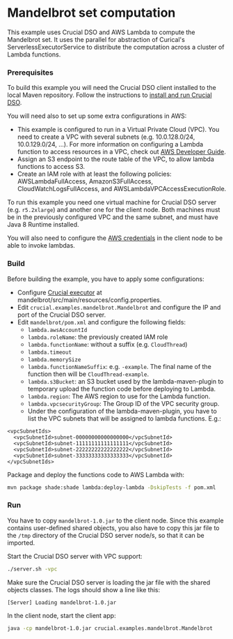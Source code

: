 # Mandelbrot set computation

This example uses Crucial DSO and AWS Lambda to compute the Mandelbrot set.
It uses the parallel for abstraction of Curical's ServerlessExecutorService
to distribute the computation across a cluster of Lambda functions.

### Prerequisites

To build this example you will need the Crucial DSO client installed to the
local Maven repository. 
Follow the instructions to
[install and run Crucial DSO](https://github.com/crucial-project/dso).

You will need also to set up some extra configurations in AWS:
* This example is configured to run in a Virtual Private Cloud (VPC).
  You need to create a VPC with several subnets
  (e.g. 10.0.128.0/24, 10.0.129.0/24, ...).
  For more information on configuring a Lambda function to access resources in a
  VPC, check out [AWS Developer Guide](https://docs.aws.amazon.com/lambda/latest/dg/configuration-vpc.html).
* Assign an S3 endpoint to the route table of the VPC, to allow lambda
  functions to access S3.
* Create an IAM role with at least the following policies: AWSLambdaFullAccess,
  AmazonS3FullAccess, CloudWatchLogsFullAccess, and AWSLambdaVPCAccessExecutionRole.

To run this example you need one virtual machine for Crucial DSO server
(e.g. `r5.2xlarge`) and another one for the client node. Both machines must be
in the previously configured VPC and the same subnet, and must have
Java 8 Runtime installed.

You will also need to configure the
[AWS credentials](https://docs.aws.amazon.com/cli/latest/userguide/cli-configure-files.html)
in the client node to be able to invoke lambdas.

### Build  

Before building the example, you have to apply some configurations:
* Configure [Crucial executor](https://github.com/crucial-project/executor) at
  mandelbrot/src/main/resources/config.properties.
* Edit `crucial.examples.mandelbrot.Mandelbrot` and configure the IP and port
  of the Crucial DSO server.
* Edit `mandelbrot/pom.xml` and configure the following fields:
  * `lambda.awsAccountId`
  * `lambda.roleName`: the previously created IAM role
  * `lambda.functionName`: without a suffix (e.g. `CloudThread`)
  * `lambda.timeout`
  * `lambda.memorySize`
  * `lambda.functionNameSuffix`: e.g. `-example`.
    The final name of the function then will be `CloudThread-example`.
  * `lambda.s3Bucket`: an S3 bucket used by the lambda-maven-plugin to temporary
    upload the function code before deploying to Lambda.
  * `lambda.region`:  The AWS region to use for the Lambda function.
  * `lambda.vpcsecurityGroup`: The Group ID of the VPC security group.
  * Under the configuration of the lambda-maven-plugin, you have to list the VPC
    subnets that will be assigned to lambda functions. E.g.:
    
```
<vpcSubnetIds>
  <vpcSubnetId>subnet-00000000000000000</vpcSubnetId>
  <vpcSubnetId>subnet-11111111111111111</vpcSubnetId>
  <vpcSubnetId>subnet-22222222222222222</vpcSubnetId>
  <vpcSubnetId>subnet-33333333333333333</vpcSubnetId>
</vpcSubnetIds>
```

Package and deploy the functions code to AWS Lambda with:

```bash
mvn package shade:shade lambda:deploy-lambda -DskipTests -f pom.xml
```

### Run

You have to copy `mandelbrot-1.0.jar` to the client node. 
Since this example contains user-defined shared objects,
you also have to copy this jar file to the `/tmp` directory of the Crucial DSO
server node/s, so that it can be imported.

Start the Crucial DSO server with VPC support:

```bash
./server.sh -vpc
```

Make sure the Crucial DSO server is loading the jar file with the shared
objects classes. The logs should show a line like this:

```
[Server] Loading mandelbrot-1.0.jar
```

In the client node, start the client app:

```bash
java -cp mandelbrot-1.0.jar crucial.examples.mandelbrot.Mandelbrot
```
